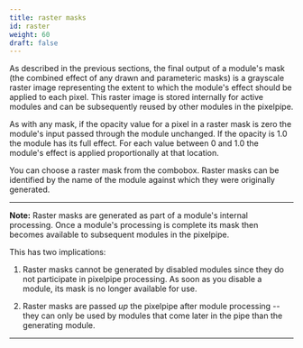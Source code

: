```yaml
---
title: raster masks
id: raster
weight: 60
draft: false
---
```


As described in the previous sections, the final output of a module's mask (the combined effect of any drawn and parameteric masks) is a grayscale raster image representing the extent to which the module's effect should be applied to each pixel. This raster image is stored internally for active modules and can be subsequently reused by other modules in the pixelpipe.

As with any mask, if the opacity value for a pixel in a raster mask is zero the module's input passed through the module unchanged. If the opacity is 1.0 the module has its full effect. For each value between 0 and 1.0 the module's effect is applied proportionally at that location.

You can choose a raster mask from the combobox. Raster masks can be identified by the name of the module against which they were originally generated. 

---

**Note:** Raster masks are generated as part of a module's internal processing. Once a module's processing is complete its mask then becomes available to subsequent modules in the pixelpipe. 

This has two implications:

1. Raster masks cannot be generated by disabled modules since they do not participate in pixelpipe processing. As soon as you disable a module, its mask is no longer available for use.

2. Raster masks are passed _up_ the pixelpipe after module processing -- they can only be used by modules that come later in the pipe than the generating module.

---
